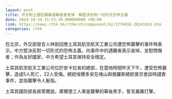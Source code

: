 ```yaml
---
layout: post
title: 中方對土國恐襲案遇難者表哀悼　稱堅決反對一切形式恐怖主義
date: 2024-10-24 15:53:39.000000000 +08:00
link: https://news.rthk.hk/rthk/ch/component/k2/1776018-20241024.htm
categories: rthk
---
```


在北京，外交部發言人林劍回應土耳其航空航天工業公司遭恐怖襲擊的事件時表示，中方堅決反對一切形式的恐怖主義，向事件中的遇難者表示哀悼，並慰問傷者；作為友好國家，中方希望土耳其保持安全穩定。

土耳其航空航天工業公司位於安卡拉省的總部，在當地時間昨天下午，遭受恐怖襲擊，造成5人死亡，22人受傷。總統埃爾多安在喀山與俄羅斯總統普京會談時譴責事件，並指襲擊令人髮指。

土耳其國防部長居萊爾說，庫爾德工人黨是襲擊的幕後黑手，誓言嚴厲打擊。

